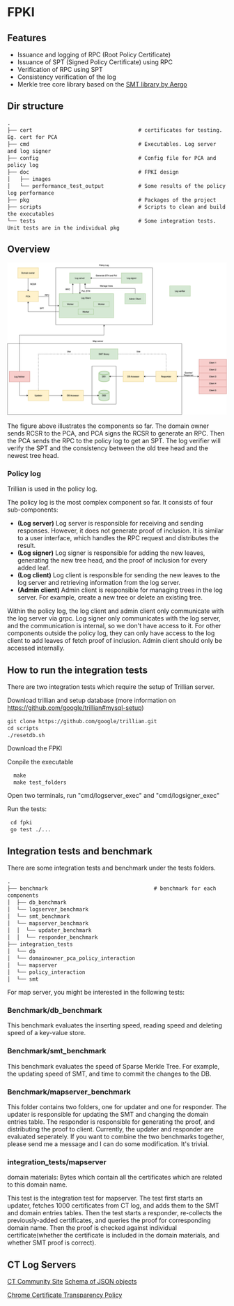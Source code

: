 # FPKI

## Features

- Issuance and logging of RPC (Root Policy Certificate)
- Issuance of SPT (Signed Policy Certificate) using RPC
- Verification of RPC using SPT
- Consistency verification of the log
- Merkle tree core library based on the [SMT library by Aergo](https://github.com/aergoio/SMT)

## Dir structure

    .
    ├── cert                                  # certificates for testing. Eg. cert for PCA
    ├── cmd                                   # Executables. Log server and log signer
    ├── config                                # Config file for PCA and policy log
    ├── doc                                   # FPKI design
    │   ├── images
    │   └── performance_test_output           # Some results of the policy log performance
    ├── pkg                                   # Packages of the project
    ├── scripts                               # Scripts to clean and build the executables
    └── tests                                 # Some integration tests. Unit tests are in the individual pkg
    
    
 ## Overview
 ![Alt text](doc/images/overview.png?raw=true"Overview")
 
 The figure above illustrates the components so far. The domain owner sends RCSR to the PCA, and PCA signs the RCSR to generate an RPC. Then the PCA sends the RPC to the policy log to get an SPT. The log verifier will verify the SPT and the consistency between the old tree head and the newest tree head.
 
 ### Policy log
 Trillian is used in the policy log.

 The policy log is the most complex component so far. It consists of four sub-components:
 - **(Log server)** Log server is responsible for receiving and sending responses. However, it does not generate proof of inclusion. It is similar to a user interface, which handles the RPC request and distributes the result.
 - **(Log signer)** Log signer is responsible for adding the new leaves, generating the new tree head, and the proof of inclusion for every added leaf. 
 - **(Log client)** Log client is responsible for sending the new leaves to the log server and retrieving information from the log server.
 - **(Admin client)** Admin client is responsible for managing trees in the log server. For example, create a new tree or delete an existing tree.
 
Within the policy log, the log client and admin client only communicate with the log server via grpc. Log signer only communicates with the log server, and the communication is internal, so we don't have access to it. For other components outside the policy log, they can only have access to the log client to add leaves of fetch proof of inclusion. Admin client should only be accessed internally.

## How to run the integration tests
There are two integration tests which require the setup of Trillian server.

Download trillian and setup database (more information on https://github.com/google/trillian#mysql-setup)
```
git clone https://github.com/google/trillian.git
cd scripts
./resetdb.sh
```
Download the FPKI

Conpile the executable
 ```
   make
   make test_folders
 ```
 
 Open two terminals, run "cmd/logserver_exec" and "cmd/logsigner_exec"
 
 Run the tests:
  ```
   cd fpki
   go test ./...
 ```
 

## Integration tests and benchmark
There are some integration tests and benchmark under the tests folders.

    .
    ├── benchmark                                  # benchmark for each components
    │  ├── db_benchmark
    │  └── logserver_benchmark           
    │  └── smt_benchmark          
    │  └── mapserver_benchmark 
    │  │  └── updater_benchmark    
    │  │  └── responder_benchmark           
    ├── integration_tests  
    │  └── db    
    │  └── domainowner_pca_policy_interaction    
    │  └── mapserver    
    │  └── policy_interaction                                    
    │  └── smt   
    
For map server, you might be interested in the following tests:
### Benchmark/db_benchmark

This benchmark evaluates the inserting speed, reading speed and deleting speed of a key-value store.

### Benchmark/smt_benchmark

This benchmark evaluates the speed of Sparse Merkle Tree. For example, the updating speed of SMT, and time to commit the changes to the DB. 

### Benchmark/mapserver_benchmark
 
This folder contains two folders, one for updater and one for responder. The updater is responsible for updating the SMT and changing the domain entries table. The responder is responsible for generating the proof, and distributing the proof to client. Currently, the updater and responder are evaluated seperately. If you want to combine the two benchmarks together, please send me a message and I can do some modification. It's trivial. 

### integration_tests/mapserver

domain materials: Bytes which contain all the certificates which are related to this domain name.

This test is the integration test for mapserver. The test first starts an updater, fetches 1000 certificates from CT log, and adds them to the SMT and domain entries tables. Then the test starts a responder, re-collects the previously-added certificates, and queries the proof for corresponding domain name. Then the proof is checked against individual certificate(whether the certificate is included in the domain materials, and whether SMT proof is correct).


## CT Log Servers

[CT Community Site](https://github.com/google/certificate-transparency-community-site/blob/master/docs/google/known-logs.md)
[Schema of JSON objects](https://www.gstatic.com/ct/log_list/v3/log_list_schema.json)

[Chrome Certificate Transparency Policy](https://googlechrome.github.io/CertificateTransparency/ct_policy.html)
